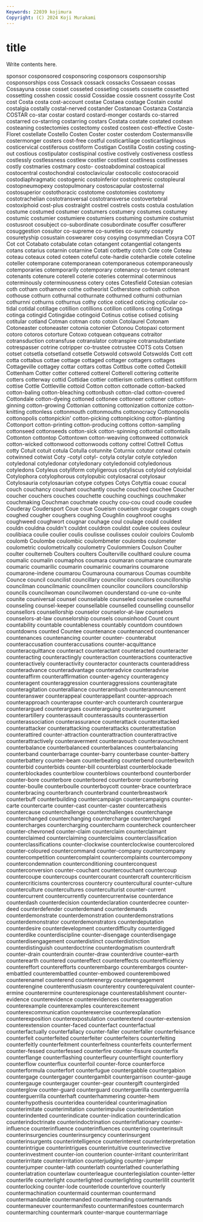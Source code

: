 ```yaml
---
Keywords: 22039 kojimura
Copyright: (C) 2024 Koji Murakami
---
```


# title

Write contents here.



sponsor
cosponsored cosponsoring cosponsors cosponsorship cosponsorships coss Cossack cossack cossacks Cossaean
cossas Cossayuna cosse cosset cosseted cosseting cossets cossette cossetted cossetting
cosshen cossic cossid Cossidae cossie cossnent cossyrite Cost cost Costa
costa cost-account costae Costaea costage Costain costal costalgia costally costal-nerved
costander Costanoan Costanza Costanzia COSTAR co-star costar costard costard-monger costards
co-starred costarred co-starring costarring costars Costata costate costated costean costeaning
costectomies costectomy costed costeen cost-effective Coste-Floret costellate Costello Costen Coster
coster costerdom Costermansville costermonger costers cost-free costful costicartilage costicartilaginous costicervical
costiferous costiform Costigan Costilla Costin costing costing-out costious costipulator costispinal
costive costively costiveness costless costlessly costlessness costlew costlier costliest costliness
costlinesses costly costmaries costmary costo- costoabdominal costoapical costocentral costochondral costoclavicular
costocolic costocoracoid costodiaphragmatic costogenic costoinferior costophrenic costopleural costopneumopexy costopulmonary costoscapular
costosternal costosuperior costothoracic costotome costotomies costotomy costotrachelian costotransversal costotransverse costovertebral
costoxiphoid cost-plus costraight costrel costrels costs costula costulation costume costumed
costumer costumers costumery costumes costumey costumic costumier costumiere costumiers costuming
costumire costumist costusroot cosubject co-subordinate cosubordinate cosuffer cosufferer cosuggestion cosuitor
co-supreme co-sureties co-surety cosurety cosuretyship cosustain coswearer cosy cosying cosymmedian
Cosyra COT Cot cot Cotabato cotabulate cotan cotangent cotangential cotangents
cotans cotarius cotarnin cotarnine Cotati cotbetty cotch Cote cote Coteau
coteau coteaux coted coteen coteful cote-hardie cotehardie cotele coteline coteller
cotemporane cotemporanean cotemporaneous cotemporaneously cotemporaries cotemporarily cotemporary cotenancy co-tenant cotenant
cotenants cotenure coterell coterie coteries coterminal coterminous coterminously coterminousness cotery
cotes Cotesfield Cotesian cotesian coth cotham cothamore cothe cotheorist Cotherstone
cothish cothon cothouse cothurn cothurnal cothurnate cothurned cothurni cothurnian cothurnni
cothurns cothurnus cothy cotice coticed coticing coticular co-tidal cotidal cotillage
cotillion cotillions cotillon cotillons coting Cotinga cotinga cotingid Cotingidae cotingoid
Cotinus cotise cotised cotising cotitular cotland Cotman cotman coto cotoin
Cotolaurel Cotonam Cotoneaster cotoneaster cotonia cotonier Cotonou Cotopaxi cotorment cotoro
cotoros cotorture Cotoxo cotquean cotqueans cotraitor cotransduction cotransfuse cotranslator cotranspire
cotransubstantiate cotrespasser cotrine cotripper co-trustee cotrustee COTS cots Cotsen cotset
cotsetla cotsetland cotsetle Cotswold cotswold Cotswolds Cott cott cotta cottabus
cottae cottage cottaged cottager cottagers cottages Cottageville cottagey cottar cottars
cottas Cottbus cotte cotted Cottekill Cottenham Cotter cotter cottered cotterel
Cotterell cottering cotterite cotters cotterway cottid Cottidae cottier cottierism cottiers
cottiest cottiform cottise Cottle Cottleville cottoid Cotton cotton cottonade cotton-backed
cotton-baling cotton-bleaching cottonbush cotton-clad cotton-covered Cottondale cotton-dyeing cottoned cottonee cottoneer
cottoner cotton-ginning cotton-growing Cottonian cottoning cottonization cottonize cotton-knitting cottonless cottonmouth
cottonmouths cottonocracy Cottonopolis cottonopolis cottonpickin' cotton-picking cottonpicking cotton-planting Cottonport cotton-printing
cotton-producing cottons cotton-sampling cottonseed cottonseeds cotton-sick cotton-spinning cottontail cottontails Cottonton
cottontop Cottontown cotton-weaving cottonweed cottonwick cotton-wicked cottonwood cottonwoods cottony cottrel
Cottrell Cottus cotty Cotuit cotuit cotula Cotulla cotunnite Coturnix cotutor
cotwal cotwin cotwinned cotwist Coty -cotyl cotyl- cotyla cotylar cotyle
cotyledon cotyledonal cotyledonar cotyledonary cotyledonoid cotyledonous cotyledons Cotyleus cotyliform cotyligerous
cotyliscus cotyloid cotyloidal Cotylophora cotylophorous cotylopubic cotylosacral cotylosaur Cotylosauria cotylosaurian
cotype cotypes Cotys Cotyttia couac coucal couch couchancy couchant couchantly
couche couched couchee Coucher coucher couchers couches couchette couching couchings
couchmaker couchmaking Couchman couchmate couchy cou-cou coud coude coudee Couderay
Coudersport Coue coue Coueism coueism cougar cougars cough coughed cougher
coughers coughing Coughlin coughroot coughs coughweed coughwort cougnar couhage coul
coulage could couldest couldn couldna couldn't couldnt couldron couldst coulee
coulees couleur coulibiaca coulie coulier coulis coulisse coulisses couloir couloirs
Coulomb coulomb Coulombe coulombic coulombmeter coulombs coulometer coulometric coulometrically coulometry
Coulommiers Coulson Coulter coulter coulterneb Coulters coulters Coulterville coulthard coulure
couma coumalic coumalin coumaphos coumara coumaran coumarane coumarate coumaric coumarilic
coumarin coumarinic coumarins coumarone coumarone-indene coumarou Coumarouna coumarous Coumas coumbite
Counce council councilist councillary councillor councillors councillorship councilman councilmanic councilmen
councilor councilors councilorship councils councilwoman councilwomen counderstand co-une co-unite counite
couniversal counsel counselable counseled counselee counselful counseling counsel-keeper counsellable counselled
counselling counsellor counsellors counsellorship counselor counselor-at-law counselors counselors-at-law counselorship counsels
counsinhood Count count countability countable countableness countably countdom countdown countdowns
counted Countee countenance countenanced countenancer countenances countenancing counter counter- counterabut
counteraccusation counteraccusations counter-acquittance counteracquittance counteract counteractant counteracted counteracter counteracting counteractingly
counteraction counteractions counteractive counteractively counteractivity counteractor counteracts counteraddress counteradvance counteradvantage
counteradvice counteradvise counteraffirm counteraffirmation counter-agency counteragency counteragent counteraggression counteraggressions counteragitate
counteragitation counteralliance counterambush counterannouncement counteranswer counterappeal counterappellant counter-approach counterapproach counterapse
counter-arch counterarch counterargue counterargued counterargues counterarguing counterargument counterartillery counterassault counterassaults
counterassertion counterassociation counterassurance counterattack counterattacked counterattacker counterattacking counterattacks counterattestation counterattired
counter-attraction counterattraction counterattractive counterattractively counteraverment counteravouch counteravouchment counterbalance counterbalanced counterbalances
counterbalancing counterband counterbarrage counter-barry counterbase counter-battery counterbattery counter-beam counterbeating counterbend
counterbewitch counterbid counterbids counter-bill counterblast counterblockade counterblockades counterblow counterblows counterbond
counterborder counter-bore counterbore counterbored counterborer counterboring counter-boulle counterboulle counterboycott counter-brace
counterbrace counterbracing counterbranch counterbrand counterbreastwork counterbuff counterbuilding countercampaign countercampaigns counter-carte
countercarte counter-cast counter-caster countercathexis countercause counterchallenge counterchallenges counterchange counterchanged counterchanging
countercharge countercharged countercharges countercharging countercharm countercheck countercheer counter-chevroned counter-claim counterclaim
counterclaimant counterclaimed counterclaiming counterclaims counterclassification counterclassifications counter-clockwise counterclockwise countercolored counter-coloured
countercommand counter-company countercompany countercompetition countercomplaint countercomplaints countercompony countercondemnation counterconditioning counterconquest
counterconversion counter-couchant countercouchant countercoup countercoupe countercoups countercourant countercraft countercriticism countercriticisms
countercross countercry countercultural counter-culture counterculture countercultures counterculturist counter-current countercurrent countercurrently
countercurrentwise counterdance counterdash counterdecision counterdeclaration counterdecree counter-deed counterdefender counterdemand counterdemands
counterdemonstrate counterdemonstration counterdemonstrations counterdemonstrator counterdemonstrators counterdeputation counterdesire counterdevelopment counterdifficulty counterdigged
counterdike counterdiscipline counter-disengage counterdisengage counterdisengagement counterdistinct counterdistinction counterdistinguish counterdoctrine counterdogmatism
counterdraft counter-drain counterdrain counter-draw counterdrive counter-earth counterearth countered countereffect countereffects
counterefficiency countereffort counterefforts counterembargo counterembargos counter-embattled counterembattled counter-embowed counterembowed counterenamel
counterend counterenergy counterengagement counterengine counterenthusiasm counterentry counterequivalent counter-ermine counterermine counterespionage
counterestablishment counter-evidence counterevidence counterevidences counterexaggeration counterexample counterexamples counterexcitement counterexcommunication counterexercise
counterexplanation counterexposition counterexpostulation counterextend counter-extension counterextension counter-faced counterfact counterfactual counterfactually
counterfallacy counter-faller counterfaller counterfeisance counterfeit counterfeited counterfeiter counterfeiters counterfeiting counterfeitly
counterfeitment counterfeitness counterfeits counterferment counter-fessed counterfessed counterfire counter-fissure counterfix counterflange
counterflashing counterfleury counterflight counterflory counterflow counterflux counterfoil counter-force counterforce counterformula
counterfort counterfugue countergabble countergabion countergage countergager countergambit countergarrison counter-gauge countergauge
countergauger counter-gear countergift countergirded counterglow counter-guard counterguard counterguerilla counterguerrila counterguerrilla
counterhaft counterhammering counter-hem counterhypothesis counteridea counterideal counterimagination counterimitate counterimitation counterimpulse
counterindentation counterindented counterindicate counter-indication counterindication counterindoctrinate counterindoctrination counterinflationary counter-influence counterinfluence
counterinfluences countering counterinsult counterinsurgencies counterinsurgency counterinsurgent counterinsurgents counterintelligence counterinterest counterinterpretation
counterintrigue counterintrigues counterintuitive counterinvective counterinvestment counter-ion counterion counter-irritant counterirritant counterirritate
counterirritation counterjudging counter-jumper counterjumper counter-lath counterlath counterlathed counterlathing counterlatration counterlaw
counterleague counterlegislation counter-letter counterlife counterlight counterlighted counterlighting counterlilit counterlit counterlocking
counter-lode counterlode counterlove counterly countermachination countermaid counterman countermand countermandable countermanded
countermanding countermands countermaneuver countermanifesto countermanifestoes countermarch countermarching countermark counter-marque countermarriage
